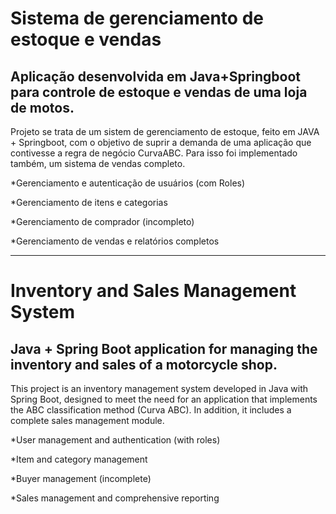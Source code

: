 # Sistema de gerenciamento de estoque e vendas   

## Aplicação desenvolvida em Java+Springboot para controle de estoque e vendas de uma loja de motos.

Projeto se trata de um sistem de gerenciamento de estoque, feito em JAVA + Springboot, com o objetivo de suprir a demanda de uma aplicação que contivesse a regra de negócio CurvaABC. Para isso foi implementado também, um sistema de vendas completo.


*Gerenciamento e autenticação de usuários (com Roles)

*Gerenciamento de itens e categorias

*Gerenciamento de comprador (incompleto)

*Gerenciamento de vendas e relatórios completos 

---------------------------------------------------------------------------

# Inventory and Sales Management System
## Java + Spring Boot application for managing the inventory and sales of a motorcycle shop.

This project is an inventory management system developed in Java with Spring Boot, designed to meet the need for an application that implements the ABC classification method (Curva ABC). In addition, it includes a complete sales management module.

*User management and authentication (with roles)

*Item and category management

*Buyer management (incomplete)

*Sales management and comprehensive reporting
